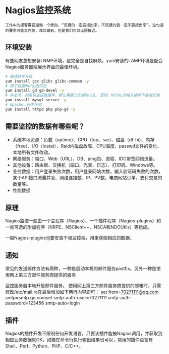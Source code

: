 # Nagios监控系统

```tip
工作中的报警需要遵循一个原则，“该报的一定要报出来，不该报的就一定不要报出来”。这句话的要求可能太完美，难以做到，但是我们可以无限接近。
```

## 环境安装
有些网友总想安装LNMP环境，这完全是自找麻烦，yum安装的LAMP环境是配合Nagios服务器端展示界面的最佳环境。

```bash
# 编译软件升级
yum install gcc glibc glibc-common -y     
# 用于后面PNP出图的包
yum install gd gd-devel -y 
# 非必须，如果有监控数据库，那么需要先安装MySQL，否则，MySQL的相关插件不会被安装      
yum install mysql-server -y          
# Apache、PHP环境
yum install httpd php php-gd -y          
```

## 需要监控的数据有哪些呢？ 

* 系统本地资源：负载（uptime）、CPU（top、sar）、磁盘（df-hi）、内存（free）、I/O（iostat）、Raid内磁盘故障、CPU温度、passwd文件的变化、本地所有文件改动。 
* 网络服务：端口、Web（URL）、DB、ping包、进程、IDC带宽网络流量。 
* 其他设备：路由器、交换机（端口、光衰、日志）、打印机、Windows等。 
* 业务数据：用户登录失败次数，用户登录网站次数，输入验证码失败的次数，某个API接口流量并发、网络连接数、IP、PV数，电商网站订单，支付交易的数量等。
* 性能数据

## 原理

Nagios监控一般由一个主程序（Nagios）、一个插件程序（Nagios-plugins）和一些可选的附加程序（NRPE、NSClient++、NSCA和NDOUtils）等组成。

一般Nagios-plugins也要安装于被监控端，用来获取相应的数据。

## 通知

常见的发送邮件方法有两种，一种是启动本机的邮件服务postfix。另外一种是使用网上第三方邮件服务商提供的服务

监控服务器本地开启邮件服务。 使用网上第三方邮件服务商提供的邮箱时，只需修改/etc/mail.rc在最后增加如下两行内容即可： set from=70271111@qq.com
smtp=smtp.qq.comset 
smtp-auth-user=70271111 
smtp-auth-password=123456 
smtp-auto=login 

## 插件

Nagios的插件开发不限制任何开发语言，只要该插件能被Nagios调用，并获取到相应业务数据就OK，如能在命令行执行输出结果也可以，常用的插件语言有Shell、Perl、Python、PHP、C/C++。